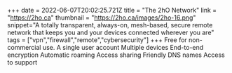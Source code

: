 +++
date = 2022-06-07T20:02:25.721Z
title = "The 2hO Network"
link = "https://2ho.ca"
thumbnail = "https://2ho.ca/images/2ho-16.png"
snippet="A totally transparent, always-on, mesh-based, secure remote network that keeps you and your devices connected wherever you are"
tags = ["vpn","firewall","remote","cybersecurity"]
+++
Free for non-commercial use.
A single user account
Multiple devices
End-to-end encryption
Automatic roaming
Access sharing
Friendly DNS names
Access to support
